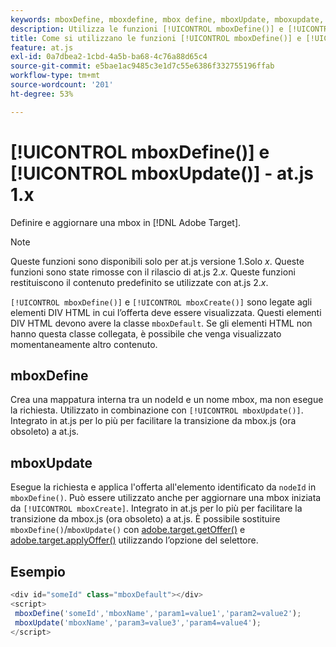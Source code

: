 ```yaml
---
keywords: mboxDefine, mboxdefine, mbox define, mboxUpdate, mboxupdate, mbox update, at.js, funzioni, funzione, mboxDefine0
description: Utilizza le funzioni [!UICONTROL mboxDefine()] e [!UICONTROL mboxUpdate()] per la libreria JavaScript at.js  [!DNL Adobe Target]  per definire o aggiornare una mbox. (at.js 1.x)
title: Come si utilizzano le funzioni [!UICONTROL mboxDefine()] e [!UICONTROL mboxUpdate()]?
feature: at.js
exl-id: 0a7dbea2-1cbd-4a5b-ba68-4c76a88d65c4
source-git-commit: e5bae1ac9485c3e1d7c55e6386f332755196ffab
workflow-type: tm+mt
source-wordcount: '201'
ht-degree: 53%

---
```


# [!UICONTROL mboxDefine()] e [!UICONTROL mboxUpdate()] - at.js 1.x

Definire e aggiornare una mbox in [!DNL Adobe Target].

>[!NOTE]
>
>Queste funzioni sono disponibili solo per at.js versione 1.Solo *x*. Queste funzioni sono state rimosse con il rilascio di at.js 2.*x*. Queste funzioni restituiscono il contenuto predefinito se utilizzate con at.js 2.*x*.

`[!UICONTROL mboxDefine()]` e `[!UICONTROL mboxCreate()]` sono legate agli elementi DIV HTML in cui l’offerta deve essere visualizzata. Questi elementi DIV HTML devono avere la classe `mboxDefault`. Se gli elementi HTML non hanno questa classe collegata, è possibile che venga visualizzato momentaneamente altro contenuto.

## mboxDefine

Crea una mappatura interna tra un nodeId e un nome mbox, ma non esegue la richiesta. Utilizzato in combinazione con `[!UICONTROL mboxUpdate()]`. Integrato in at.js per lo più per facilitare la transizione da mbox.js (ora obsoleto) a at.js.

## mboxUpdate

Esegue la richiesta e applica l&#39;offerta all&#39;elemento identificato da `nodeId` in `mboxDefine()`. Può essere utilizzato anche per aggiornare una mbox iniziata da `[!UICONTROL mboxCreate]`. Integrato in at.js per lo più per facilitare la transizione da mbox.js (ora obsoleto) a at.js. È possibile sostituire `mboxDefine()`/`mboxUpdate()` con [adobe.target.getOffer()](/help/dev/implement/client-side/atjs/atjs-functions/adobe-target-getoffer.md) e [adobe.target.applyOffer()](/help/dev/implement/client-side/atjs/atjs-functions/adobe-target-applyoffer.md) utilizzando l’opzione del selettore.

## Esempio

```javascript {line-numbers="true"}
<div id="someId" class="mboxDefault"></div> 
<script> 
 mboxDefine('someId','mboxName','param1=value1','param2=value2'); 
 mboxUpdate('mboxName','param3=value3','param4=value4'); 
</script>
```
